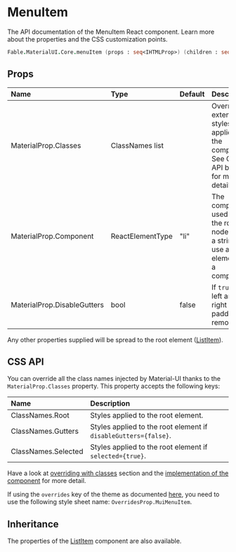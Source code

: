 # MenuItem

<p class="description">The API documentation of the MenuItem React component. Learn more about the properties and the CSS customization points.</p>

```fsharp
Fable.MaterialUI.Core.menuItem (props : seq<IHTMLProp>) (children : seq<ReactElement>) : ReactElement
```



## Props

| Name | Type | Default | Description |
|:-----|:-----|:--------|:------------|
| <span class="prop-name">MaterialProp.Classes</span> | <span class="prop-type">ClassNames list</span> |   | Override or extend the styles applied to the component.  See CSS API below for more details.  |
| <span class="prop-name">MaterialProp.Component</span> | <span class="prop-type">ReactElementType</span> | <span class="prop-default">"li"</span> | The component used for the root node. Either a string to use a DOM element or a component. |
| <span class="prop-name">MaterialProp.DisableGutters</span> | <span class="prop-type">bool</span> | <span class="prop-default">false</span> | If `true`, the left and right padding is removed. |

Any other properties supplied will be spread to the root element ([ListItem](#/api/list-item)).

## CSS API

You can override all the class names injected by Material-UI thanks to the `MaterialProp.Classes` property.
This property accepts the following keys:


| Name | Description |
|:-----|:------------|
| <span class="prop-name">ClassNames.Root</span> | Styles applied to the root element.
| <span class="prop-name">ClassNames.Gutters</span> | Styles applied to the root element if `disableGutters={false}`.
| <span class="prop-name">ClassNames.Selected</span> | Styles applied to the root element if `selected={true}`.

Have a look at [overriding with classes](#/customization/overrides) section
and the [implementation of the component](https://github.com/mui-org/material-ui/tree/master/packages/material-ui/src/MenuItem/MenuItem.js)
for more detail.

If using the `overrides` key of the theme as documented
[here](#/customization/themes),
you need to use the following style sheet name: `OverridesProp.MuiMenuItem`.

## Inheritance

The properties of the [ListItem](#/api/list-item) component are also available.
<!-- You can take advantage of this behavior to [target nested components](/guides/api/#spread). -->

<!--## Demos-->

<!--- [Autocomplete](/demos/autocomplete/)-->
<!--- [Menus](/demos/menus/)-->

